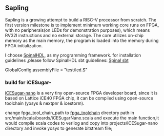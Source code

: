 ## Sapling

Sapling is a growing attempt to build a RISC-V processor from scratch.
The first version milestone is to implement minimum working core runs on FPGA, with no peripherals(on LEDs for demonstration purposes), which means RV32I instructions and no external storage. The core utilizes on-chip memory as the main memory, the program is loaded into the memory during FPGA initialization.

I choose [SpinalHDL](https://github.com/SpinalHDL/SpinalHDL), as my programming framework.
for installation guidelines ,please follow SpinalHDL sbt guidelines: [Spinal sbt](https://github.com/SpinalHDL/SpinalTemplateSbt)


GlobalConfig.assemblyFile = "test/led.S"

### build for iCESugar-

[iCESugar-nano](https://github.com/wuxx/icesugar-nano) is a very tiny open-source FPGA developer board, since it is based on Lattice iCE40 FPGA chip, it can be compiled using open-source toolchain (yosys & nextpnr & icestorm).

change fpga\_tool\_chain\_path to [fpga_toolchain](https://github.com/YosysHQ/fpga-toolchain) directory path in src/main/scala/boards/iCESugarNano.scala and execute the main function,it would compile scala codes to verilog and copy into projects/iCESugar-nano directory and invoke yosys to generate bitstream file;
